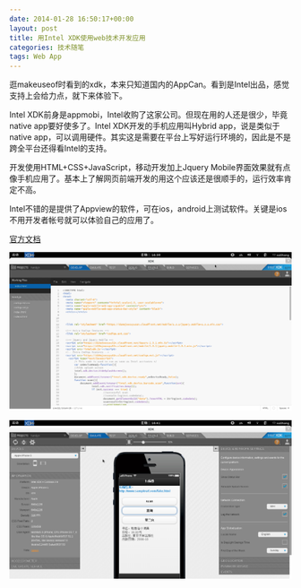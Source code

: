 ```yaml
---
date: 2014-01-28 16:50:17+00:00
layout: post
title: 用Intel XDK使用web技术开发应用
categories: 技术随笔
tags: Web App
---
```


逛makeuseof时看到的xdk，本来只知道国内的AppCan。看到是Intel出品，感觉支持上会给力点，就下来体验下。

Intel XDK前身是appmobi，Intel收购了这家公司。但现在用的人还是很少，毕竟native app要好使多了。Intel XDK开发的手机应用叫Hybrid app，说是类似于native app，可以调用硬件。其实这是需要在平台上写好运行环境的，因此是不是跨全平台还得看Intel的支持。

开发使用HTML+CSS+JavaScript，移动开发加上Jquery Mobile界面效果就有点像手机应用了。基本上了解网页前端开发的用这个应该还是很顺手的，运行效率肯定不高。

Intel不错的是提供了Appview的软件，可在ios，android上测试软件。关键是ios不用开发者帐号就可以体验自己的应用了。

[官方文档](http://software.intel.com/en-us/html5/xdkdocs)

![](/album/screenshots/xdk1.png)

![](/album/screenshots/xdk2.png)

